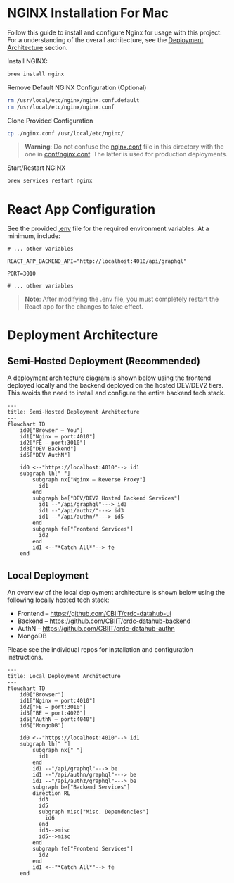 # NGINX Installation For Mac

Follow this guide to install and configure Nginx for usage with this project. For a understanding of the overall architecture, see the [Deployment Architecture](#deployment-architecture) section.

Install NGINX:

```bash
brew install nginx
```

Remove Default NGINX Configuration (Optional)

```bash
rm /usr/local/etc/nginx/nginx.conf.default
rm /usr/local/etc/nginx/nginx.conf
```

Clone Provided Configuration

```bash
cp ./nginx.conf /usr/local/etc/nginx/
```

> **Warning**: Do not confuse the [nginx.conf](./nginx.conf) file in this directory with the one in [conf/nginx.conf](../conf/nginx.conf). The latter is used for
> production deployments.

Start/Restart NGINX

```bash
brew services restart nginx
```

# React App Configuration

See the provided [.env](../.env.example) file for the required environment variables. At a minimum, include:

```properties
# ... other variables

REACT_APP_BACKEND_API="http://localhost:4010/api/graphql"

PORT=3010

# ... other variables
```

> **Note**: After modifying the .env file, you must completely restart the React app for the changes to take effect.

# Deployment Architecture

## Semi-Hosted Deployment (Recommended)

A deployment architecture diagram is shown below using the frontend deployed locally and the backend deployed on the hosted DEV/DEV2 tiers. This avoids the need to install and configure the entire backend tech stack.

```mermaid
---
title: Semi-Hosted Deployment Architecture
---
flowchart TD
    id0["Browser – You"]
    id1["Nginx – port:4010"]
    id2["FE – port:3010"]
    id3["DEV Backend"]
    id5["DEV AuthN"]

    id0 <--"https://localhost:4010"--> id1
    subgraph lh[" "]
        subgraph nx["Nginx – Reverse Proxy"]
          id1
        end
        subgraph be["DEV/DEV2 Hosted Backend Services"]
          id1 --"/api/graphql"---> id3
          id1 --"/api/authz/"---> id3
          id1 --"/api/authn/"---> id5
        end
        subgraph fe["Frontend Services"]
          id2
        end
        id1 <--"*Catch All*"--> fe
    end
```

## Local Deployment

An overview of the local deployment architecture is shown below using the following locally hosted tech stack:

- Frontend – <https://github.com/CBIIT/crdc-datahub-ui>
- Backend – <https://github.com/CBIIT/crdc-datahub-backend>
- AuthN – <https://github.com/CBIIT/crdc-datahub-authn>
- MongoDB

Please see the individual repos for installation and configuration instructions.

```mermaid
---
title: Local Deployment Architecture
---
flowchart TD
    id0["Browser"]
    id1["Nginx – port:4010"]
    id2["FE – port:3010"]
    id3["BE – port:4020"]
    id5["AuthN – port:4040"]
    id6["MongoDB"]

    id0 <--"https://localhost:4010"--> id1
    subgraph lh[" "]
        subgraph nx[" "]
          id1
        end
        id1 --"/api/graphql"---> be
        id1 --"/api/authn/graphql"---> be
        id1 --"/api/authz/graphql"---> be
        subgraph be["Backend Services"]
        direction RL
          id3
          id5
          subgraph misc["Misc. Dependencies"]
            id6
          end
          id3-->misc
          id5-->misc
        end
        subgraph fe["Frontend Services"]
          id2
        end
        id1 <--"*Catch All*"--> fe
    end
```
